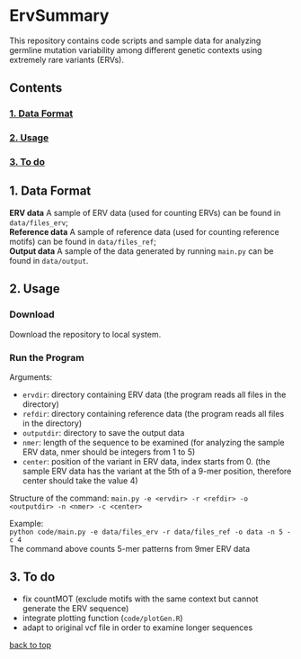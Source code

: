 # ErvSummary
<a name="top"></a>
This repository contains code scripts and sample data for analyzing germline mutation variability among different genetic contexts using extremely rare variants (ERVs).  

## Contents

### [1. Data Format](#format)  
### [2. Usage](#usage)
### [3. To do](#todo)



## 1. Data Format  
<a name="format"></a>

**ERV data**		A sample of ERV data (used for counting ERVs) can be found in `data/files_erv`;   
**Reference data**	A sample of reference data (used for counting reference motifs) can be found in `data/files_ref`;  
**Output data** 	A sample of the data generated by running `main.py` can be found in `data/output`.  
  

## 2. Usage  
<a name="usage"></a>  

### Download
Download the repository to local system.  

### Run the Program
Arguments:  
- `ervdir`: directory containing ERV data (the program reads all files in the directory)
- `refdir`: directory containing reference data (the program reads all files in the directory)
- `outputdir`: directory to save the output data  
- `nmer`: length of the sequence to be examined (for analyzing the sample ERV data, nmer should be integers from 1 to 5)  
- `center`: position of the variant in ERV data, index starts from 0. (the sample ERV data has the variant at the 5th of a 9-mer position, therefore center should take the value 4)  

Structure of the command:
`main.py -e <ervdir> -r <refdir> -o <outputdir> -n <nmer> -c <center>`  

Example:   
`python code/main.py -e data/files_erv -r data/files_ref -o data -n 5 -c 4`  
The command above counts 5-mer patterns from 9mer ERV data
  

## 3. To do 
<a name="todo"></a>  
- fix countMOT (exclude motifs with the same context but cannot generate the ERV sequence) 
- integrate plotting function (`code/plotGen.R`)
- adapt to original vcf file in order to examine longer sequences

  
[back to top](#top)
